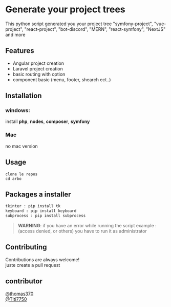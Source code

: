 # Generate your project trees

This python script generated you your project tree
"symfony-project", "vue-project", "react-project", "bot-discord", "MERN", "react-symfony", "NextJS" and more

## Features
- Angular project creation
- Laravel project creation
- basic routing with option
- component basic (menu, footer, shearch ect..)



## Installation

### windows:

install **php**, **nodes**, **composer**, **symfony**

### Mac
no mac version

## Usage

```
clone le repos
cd arbo
```
## Packages a installer 

```python
tkinter : pip install tk
keyboard : pip install keyboard
subprocess : pip install subprocess

```
> **WARNING**:
if you have an error while running the script 
example : (access denied, or others) 
you have to run it as administrator

## Contributing

Contributions are always welcome!  
juste create a pull request 
  
## contributor
[@thomas370](https://github.com/thomas370)  
[@Titi7750](https://github.com/Titi7750)
